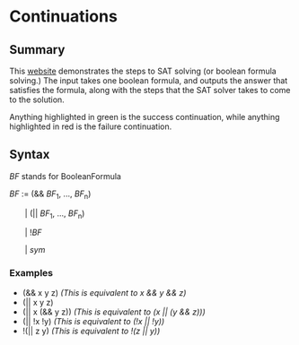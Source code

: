 # Continuations

## Summary
This [website](https://annaquainliu.github.io/Continuations/) demonstrates the steps to SAT solving (or boolean formula solving.) The input takes one boolean formula, and outputs the answer that satisfies the formula, along with the steps that the SAT solver takes to come to the solution.

Anything highlighted in green is the success continuation, while anything highlighted in red is the failure continuation.

## Syntax
*BF* stands for BooleanFormula

*BF* := (&& *BF*<sub>1</sub>, ..., *BF*<sub>n</sub>)

&nbsp;&nbsp;&nbsp;&nbsp;&nbsp;&nbsp;&nbsp;|  (|| *BF*<sub>1</sub>, ..., *BF*<sub>n</sub>)

&nbsp;&nbsp;&nbsp;&nbsp;&nbsp;&nbsp;&nbsp;|  !*BF*

&nbsp;&nbsp;&nbsp;&nbsp;&nbsp;&nbsp;&nbsp;|  *sym*

### Examples
- (&& x y z) *(This is equivalent to x && y && z)*
- (|| x y z)
- (|| x (&& y z)) *(This is equivalent to (x || (y && z)))*
- (|| !x !y) *(This is equivalent to (!x || !y))*
- !(|| z y) *(This is equivalent to !(z || y))*
